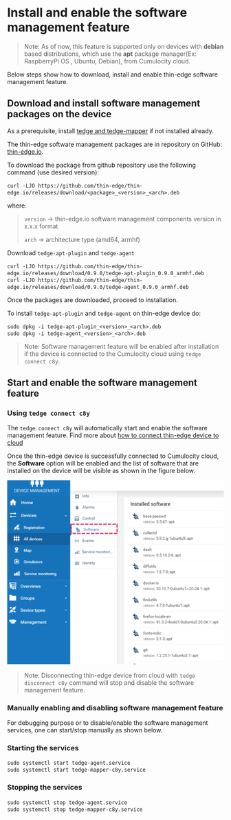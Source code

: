 # Install and enable the software management feature

> Note: As of now, this feature is supported only on devices with **debian** based
 distributions, which use the **apt** package manager(Ex: RaspberryPi OS , Ubuntu, Debian), from Cumulocity cloud.

Below steps show how to download, install and enable thin-edge software management feature.

## Download and install software management packages on the device

As a prerequisite, install [tedge and tedge-mapper](../howto-guides/002_installation.md) if not installed already.

The thin-edge software management packages are in repository on GitHub: [thin-edge.io](https://github.com/thin-edge/thin-edge.io/releases).

To download the package from github repository use the following command (use desired version):

```shell
curl -LJO https://github.com/thin-edge/thin-edge.io/releases/download/<package>_<version>_<arch>.deb
```

where:
> `version` -> thin-edge.io software management components version in x.x.x format
>
> `arch` -> architecture type (amd64, armhf)

Download `tedge-apt-plugin` and `tedge-agent`

```shell
curl -LJO https://github.com/thin-edge/thin-edge.io/releases/download/0.9.0/tedge-apt-plugin_0.9.0_armhf.deb
curl -LJO https://github.com/thin-edge/thin-edge.io/releases/download/0.9.0/tedge-agent_0.9.0_armhf.deb
```

Once the packages are downloaded, proceed to installation.

To install `tedge-apt-plugin` and `tedge-agent` on thin-edge device do:

```shell
sudo dpkg -i tedge-apt-plugin_<version>_<arch>.deb
sudo dpkg -i tedge-agent_<version>_<arch>.deb
```

> Note: Software management feature will be enabled after installation if the device
is connected to the Cumulocity cloud using `tedge connect c8y`.

## Start and enable the software management feature

### Using `tedge connect c8y`

The `tedge connect c8y` will automatically start and enable the software management feature.
Find more about [how to connect thin-edge device to cloud](../howto-guides/004_connect.md)

Once the thin-edge device is successfully connected to Cumulocity cloud, the **Software** option will be enabled and
the list of software that are installed on the device will be visible as shown in the figure below.

![Add new software](./images/start-software-management.png)

> Note: Disconnecting thin-edge device from cloud with `tedge disconnect c8y` command will stop and disable the software management feature.


### Manually enabling and disabling software management feature

For debugging purpose or to disable/enable the software management services, one can start/stop manually as shown below.

### Starting the services

```shell
sudo systemctl start tedge-agent.service
sudo systemctl start tedge-mapper-c8y.service
```

### Stopping the services

```shell
sudo systemctl stop tedge-agent.service
sudo systemctl stop tedge-mapper-c8y.service
```

